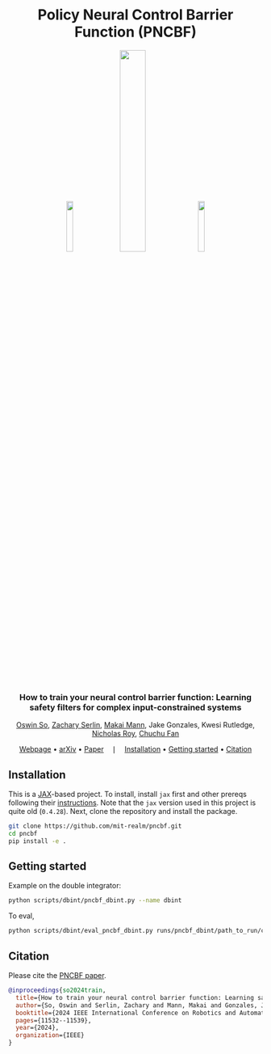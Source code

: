 <div align="center">

# Policy Neural Control Barrier Function (PNCBF)

</div>

<p align="center">
    <img src="https://upload.wikimedia.org/wikipedia/commons/c/ca/1x1.png" width="16%" />
    <img src="./media/teaser.gif" width="32%" />
    &ensp;
    <img src="https://upload.wikimedia.org/wikipedia/commons/c/ca/1x1.png" width="16%" />
</p>

<div align="center">

### How to train your neural control barrier function: Learning safety filters for complex input-constrained systems
[Oswin So](oswinso.xyz), [Zachary Serlin](https://zacharyserlin.com), [Makai Mann](https://makaimann.github.io),
Jake Gonzales, Kwesi Rutledge, [Nicholas Roy](https://aeroastro.mit.edu/people/nicholas-roy), [Chuchu Fan](https://chuchu.mit.edu)

[Webpage](https://mit-realm.github.io/pncbf/) •
[arXiv](https://arxiv.org/abs/2310.15478) •
[Paper](https://arxiv.org/pdf/2310.15478) &ensp; ❘ &ensp;
[Installation](#installation) •
[Getting started](#getting-started) •
[Citation](#citation)

</div>

## Installation
This is a [JAX](https://github.com/google/jax)-based project. To install, install `jax` first and other prereqs following their [instructions](https://jax.readthedocs.io/en/latest/installation.html).
Note that the `jax` version used in this project is quite old (`0.4.28`).
Next, clone the repository and install the package.
```bash
git clone https://github.com/mit-realm/pncbf.git
cd pncbf
pip install -e .
```

## Getting started
Example on the double integrator:

```bash
python scripts/dbint/pncbf_dbint.py --name dbint
```

To eval,
```bash
python scripts/dbint/eval_pncbf_dbint.py runs/pncbf_dbint/path_to_run/ckpts/5000
```

## Citation
Please cite the [PNCBF paper](https://arxiv.org/abs/2310.15478).
```bibtex
@inproceedings{so2024train,
  title={How to train your neural control barrier function: Learning safety filters for complex input-constrained systems},
  author={So, Oswin and Serlin, Zachary and Mann, Makai and Gonzales, Jake and Rutledge, Kwesi and Roy, Nicholas and Fan, Chuchu},
  booktitle={2024 IEEE International Conference on Robotics and Automation (ICRA)},
  pages={11532--11539},
  year={2024},
  organization={IEEE}
}
```
